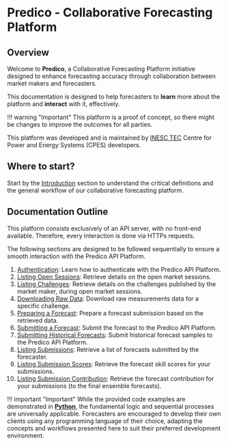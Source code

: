 # Predico - Collaborative Forecasting Platform

## Overview 
Welcome to **Predico**, a Collaborative Forecasting Platform initiative designed to enhance forecasting accuracy through collaboration between market makers and forecasters.

This documentation is designed to help forecasters to **learn** more about the platform and **interact** with it, effectively.

!!! warning "Important"
    This platform is a proof of concept, so there might be changes to improve the outcomes for all parties.
    
This platform was developed and is maintained by [INESC TEC](https://www.inesctec.pt/pt) Centre for Power and Energy Systems (CPES) developers.

## Where to start?

Start by the [Introduction](introduction.md) section to understand the critical definitions and the general workflow of our collaborative forecasting platform.


## Documentation Outline

This platform consists exclusively of an API server, with no front-end available. 
Therefore, every interaction is done via HTTPs requests.

The following sections are designed to be followed sequentially to ensure a smooth interaction with the Predico API Platform.

1. [Authentication](authentication.md): Learn how to authenticate with the Predico API Platform.
2. [Listing Open Sessions](listing_open_sessions.md): Retrieve details on the open market sessions.
3. [Listing Challenges](listing_challenges.md): Retrieve details on the challenges published by the market maker, during open market sessions.
4. [Downloading Raw Data](downloading_raw_data.md): Download raw measurements data for a specific challenge.
5. [Preparing a Forecast](preparing_forecast.md): Prepare a forecast submission based on the retrieved data.
6. [Submitting a Forecast](submitting_forecast.md): Submit the forecast to the Predico API Platform.
7. [Submitting Historical Forecasts](submitting_historical_forecasts.md): Submit historical forecast samples to the Predico API Platform.
8. [Listing Submissions](listing_submissions.md): Retrieve a list of forecasts submitted by the forecaster.
9. [Listing Submission Scores](listing_submissions_scores.md): Retrieve the forecast skill scores for your submissions.
10. [Listing Submission Contribution](listing_submissions_contributions.md): Retrieve the forecast contribution for your submissions (to the final ensemble forecasts).

!!! important "Important"
    While the provided code examples are demonstrated in [**Python**](https://www.python.org/), the fundamental logic and sequential 
    processes are universally applicable. Forecasters are encouraged to develop their own clients 
    using any programming language of their choice, adapting the concepts and workflows presented here 
    to suit their preferred development environment.
